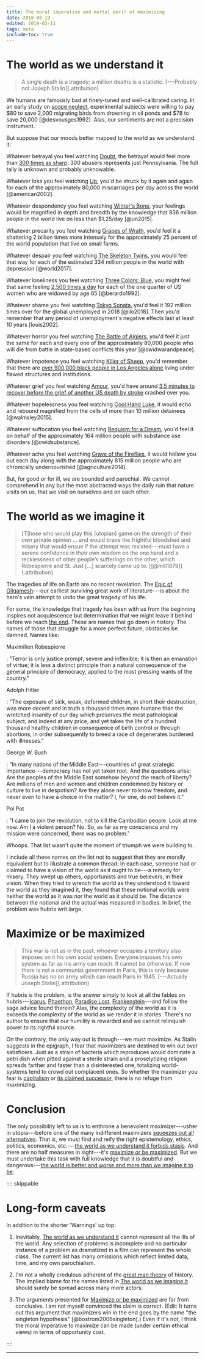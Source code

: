 ```yaml
---
title: The moral imperative and mortal peril of maximizing
date: 2018-08-19
edited: 2019-02-11
tags: meta
include-toc: true
---
```


# The world as we understand it

<blockquote class="epigraph">
A single death is a tragedy; a million deaths is a statistic. [---Probably not Joseph Stalin]{.attribution}
</blockquote>

We humans are famously bad at finely-tuned and well-calibrated caring. In an early study on [scope neglect](https://en.wikipedia.org/wiki/Scope_neglect), experimental subjects were willing to pay $80 to save 2,000 migrating birds from drowning in oil ponds and $78 to save 20,000 [@desvousges1992]. Alas, our sentiments are not a precision instrument.

But suppose that our moods better mapped to the world as we understand it:

Whatever betrayal you feel watching [Doubt](https://en.wikipedia.org/wiki/Doubt_(2008_film)), the betrayal would feel more than [300 times as sharp](https://www.nytimes.com/2018/08/14/us/catholic-church-sex-abuse-pennsylvania.html). 300 abusers represents just Pennsylvania. The full tally is unknown and probably unknowable.

Whatever loss you feel watching [Up](https://en.wikipedia.org/wiki/Up_(2009_film)), you'd be struck by it again and again for each of the approximately 80,000 miscarriages per day across the world [@american2002].

Whatever despondency you feel watching [Winter's Bone](https://en.wikipedia.org/wiki/Winter%27s_Bone), your feelings would be magnified in depth and breadth by the knowledge that 836 million people in the world live on less than $1.25/day [@un2015].

Whatever precarity you feel watching [Grapes of Wrath](https://en.wikipedia.org/wiki/The_Grapes_of_Wrath_(film)), you'd feel it a shattering 2 billion times more intensely for the approximately 25 percent of the world population that live on small farms.

Whatever despair you feel watching [The Skeleton Twins](https://en.wikipedia.org/wiki/The_Skeleton_Twins), you would feel that way for each of the estimated 334 million people in the world with depression [@world2017].

Whatever loneliness you feel watching [Three Colors: Blue](https://en.wikipedia.org/wiki/Three_Colours:_Blue), you might feel that same feeling [2,500 times a day](http://www.pewresearch.org/fact-tank/2010/12/29/baby-boomers-retire/) for each of the one quarter of US women who are widowed by age 65 [@berardo1992].

Whatever shame you feel watching [Tokyo Sonata](https://en.wikipedia.org/wiki/Tokyo_Sonata), you'd feel it 192 million times over for the global unemployed in 2018 [@ilo2018]. Then you'd remember that any period of unemployment's negative effects last at least 10 years [louis2002].

Whatever horror you feel watching [The Battle of Algiers](https://en.wikipedia.org/wiki/The_Battle_of_Algiers), you'd feel it just the same for each and every one of the approximately 80,000 people who will die from battle in state-based conflicts this year [@owidwarandpeace].

Whatever impotence you feel watching [Killer of Sheep](https://en.wikipedia.org/wiki/Killer_of_Sheep), you'd remember that there are [over 900,000 black people in Los Angeles alone](https://www.census.gov/quickfacts/fact/table/losangelescountycalifornia/PST045217) living under flawed structures and institutions.

Whatever grief you feel watching [Amour](https://en.wikipedia.org/wiki/Amour_(2012_film)), you'd have around [3.5 minutes to recover before the grief of another US death by stroke](https://www.cdc.gov/nchs/fastats/leading-causes-of-death.htm) crashed over you.

Whatever hopelessness you feel watching [Cool Hand Luke](https://en.wikipedia.org/wiki/Cool_Hand_Luke), it would echo and rebound magnified from the cells of more than 10 million detainees [@walmsley2015].

Whatever suffocation you feel watching [Requiem for a Dream](https://en.wikipedia.org/wiki/Requiem_for_a_Dream), you'd feel it on behalf of the approximately 164 million people with substance use disorders [@owidsubstance].

Whatever ache you feel watching [Grave of the Fireflies](https://en.wikipedia.org/wiki/Grave_of_the_Fireflies), it would hollow you out each day along with the approximately 815 million people who are chronically undernourished [@agriculture2014].

But, for good or for ill, we are bounded and parochial. We cannot comprehend in any but the most abstracted ways the daily ruin that nature visits on us, that we visit on ourselves and on each other.

<!-- - Blue valentine: alcoholism -->
<!-- - Old yeller, where the red fern grows: animals -->
<!-- - Still Alice: Alzheimer's -->
<!-- - Still life: Dying alone -->
<!-- - ET: joke -->
<!-- - Kramer vs Kramer: divorce -->
<!-- - Mustang: Women & autonomy -->
<!-- - One flew over the cuckoo's nest: Mental health -->
<!-- - Philadelphia: AIDS -->

# The world as we imagine it

<blockquote class="epigraph">
[T]hose who would play this [utopian] game on the strength of their own private opinion ... and would brave the frightful bloodshed and misery that would ensue if the attempt was resisted---must have a serene confidence in their own wisdom on the one hand and a recklessness of other people’s sufferings on the other, which Robespierre and St. Just [...] scarcely came up to. [[@mill1879]]{.attribution}
</blockquote>

The tragedies of life on Earth are no recent revelation. The [Epic of Gilgamesh](https://en.wikipedia.org/wiki/Epic_of_Gilgamesh)---our earliest surviving great work of literature---is about the hero's vain attempt to undo the great tragedy of his life.

For some, the knowledge that tragedy has been with us from the beginning inspires not acquiescence but determination that we might leave it behind before we reach [the end](https://en.wikipedia.org/wiki/Heat_death_of_the_universe). These are names that go down in history. The names of those that struggle for a more perfect future, obstacles be damned. Names like:

<!--more-->

Maximilien Robespierre

:   "Terror is only justice prompt, severe and inflexible; it is then an emanation of virtue; it is less a distinct principle than a natural consequence of the general principle of democracy, applied to the most pressing wants of the country."

Adolph Hitler

:   "The exposure of sick, weak, deformed children, in short their destruction, was more decent and in truth a thousand times more humane than the wretched insanity of our day which preserves the most pathological subject, and indeed at any price, and yet takes the life of a hundred thousand healthy children in consequence of birth control or through abortions, in order subsequently to breed a race of degenerates burdened with illnesses."

George W. Bush

:   "In many nations of the Middle East---countries of great strategic importance---democracy has not yet taken root. And the questions arise: Are the peoples of the Middle East somehow beyond the reach of liberty? Are millions of men and women and children condemned by history or culture to live in despotism? Are they alone never to know freedom, and never even to have a choice in the matter? I, for one, do not believe it."

Pol Pot

:   "I came to join the revolution, not to kill the Cambodian people. Look at me now. Am I a violent person? No. So, as far as my conscience and my mission were concerned, there was no problem."

Whoops. That list wasn't quite the moment of triumph we were building to.

I include all these names on the list not to suggest that they are morally equivalent but to illustrate a common thread: In each case, someone had or claimed to have a vision of the world as it ought to be---a remedy for misery. They swept up others, opportunists and true believers, in their vision. When they tried to wrench the world as they understood it toward the world as they imagined it, they found that these notional worlds were neither the world as it was nor the world as it should be. The distance between the notional and the actual was measured in bodies. In brief, the problem was hubris writ large.

# Maximize or be maximized

<blockquote class="epigraph">This war is not as in the past; whoever occupies a territory also imposes on it his own social system. Everyone imposes his own system as far as his army can reach. It cannot be otherwise. If now there is not a communist government in Paris, this is only because Russia has no an army which can reach Paris in 1945. [---Actually Joseph Stalin]{.attribution}</blockquote>

If hubris is the problem, is the answer simply to look at all the fables on hubris---[Icarus](https://en.wikipedia.org/wiki/Icarus), [Phaethon](https://en.wikipedia.org/wiki/Phaethon), [Paradise Lost](https://en.wikipedia.org/wiki/Paradise_Lost), [Frankenstein](https://en.wikipedia.org/wiki/Frankenstein)---and follow the sage advice found therein? Alas, the complexity of the world as it is exceeds the complexity of the world as we render it in stories. There's no author to ensure that our humility is rewarded and we cannot relinquish power to its rightful source.

On the contrary, the only way out is through---we must maximize. As Stalin suggests in the epigraph, I fear that maximizers are destined to win out over satisficers. Just as a strain of bacteria which reproduces would dominate a petri dish when pitted against a sterile strain and a proselytizing religion spreads farther and faster than a disinterested one, totalizing world-systems tend to crowd out complacent ones. So whether the maximizer you fear is [capitalism](https://www.buzzfeednews.com/article/tedchiang/the-real-danger-to-civilization-isnt-ai-its-runaway) or [its claimed successor](https://en.wikipedia.org/wiki/Superintelligence:_Paths,_Dangers,_Strategies), there is no refuge from maximizing.

# Conclusion

The only possibility left to us is to enthrone a benevolent maximizer---usher in utopia---before one of the many indifferent maximizers [squeezes out all alternatives](https://en.wikipedia.org/wiki/There_is_no_alternative). That is, we must find and reify the right epistemology, ethics, politics, economics, etc.---[the world as we understand it forbids stasis](#the-world-as-we-understand-it). And there are no half measures in sight---it's [maximize or be maximized](#maximize-or-be-maximized). But we must undertake this task with full knowledge that it is doubtful and dangerous---[the world is better and worse and more than we imagine it to be](#the-world-as-we-imagine-it).

:::: skippable

# Long-form caveats

In addition to the shorter 'Warnings' up top:

1. Inevitably, [The world as we understand it](#the-world-as-we-understand-it) cannot represent all the ills of the world. Any selection of problems is incomplete and no particular instance of a problem as dramatized in a film can represent the whole class. The current list has many omissions which reflect limited data, time, and my own parochialism.

2. I'm not a wholly credulous adherent of the [great man theory](https://en.wikipedia.org/wiki/Great_man_theory) of history. The implied blame for the names listed in [The world as we imagine it](#the-world-as-we-imagine-it) should surely be spread across many more actors.

3. The arguments presented for [Maximize or be maximized](#maximize-or-be-maximized) are far from conclusive. I am not myself convinced the claim is correct. (Edit: It turns out this argument that maximizers win in the end goes by the name "the singleton hypothesis" [@bostrom2006singleton].) Even if it's not, I think the moral imperative to maximize can be made (under certain ethical views) in terms of opportunity cost.

::::

<hr class="references">

